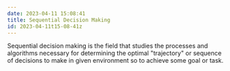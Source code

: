 ```yaml
---
date: 2023-04-11 15:08:41
title: Sequential Decision Making
id: 2023-04-11t15-08-41z
---
```


Sequential decision making is the field that studies the processes and
algorithms necessary for determining the optimal "trajectory" or sequence of
decisions to make in given environment so to achieve some goal or task.

